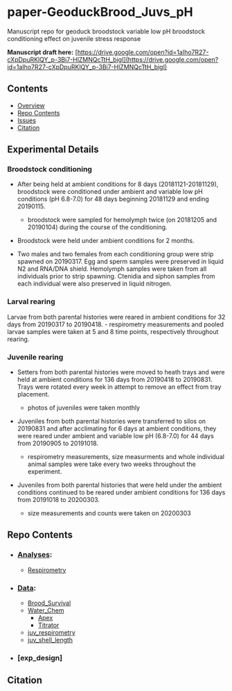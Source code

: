 # paper-GeoduckBrood_Juvs\_pH
Manuscript repo for geoduck broodstock variable low pH broodstock conditioning effect on juvenile stress response 

**Manuscript draft here:** [https://drive.google.com/open?id=1aIho7R27-cXpDpuRKlQY_p-3Bi7-HlZMNQcTtH_bigI](https://drive.google.com/open?id=1aIho7R27-cXpDpuRKlQY_p-3Bi7-HlZMNQcTtH_bigI)

## Contents

- [Overview](#experimental-details)
- [Repo Contents](#repo-contents)
- [Issues](https://github.com/shellytrigg/paper-OysterSeed-TimeXTemp/issues)
- [Citation](#citation)



## Experimental Details

### Broodstock conditioning
- After being held at ambient conditions for 8 days (20181121-20181129), broodstock were conditioned under ambient and variable low pH conditions (pH 6.8-7.0) for 48 days beginning 20181129 and ending 20190115.
	- broodstock were sampled for hemolymph twice (on 20181205 and 20190104) during the course of the conditioning. 

- Broodstock were held under ambient conditions for 2 months. 

- Two males and two females from each conditioning group were strip spawned on 20190317. Egg and sperm samples were preserved in liquid N2 and RNA/DNA shield. Hemolymph samples were taken from all individuals prior to strip spawning. Ctenidia and siphon samples from each individual were also preserved in liquid nitrogen.  

### Larval rearing
Larvae from both parental histories were reared in ambient conditions for 32 days from 20190317 to 20190418.
	- respirometry measurements and pooled larvae samples were taken at 5 and 8 time points, respectively throughout rearing. 

### Juvenile rearing
- Setters from both parental histories were moved to heath trays and were held at ambient conditions for 136 days from 20190418 to 20190831. Trays were rotated every week in attempt to remove an effect from tray placement. 
	- photos of juveniles were taken monthly

- Juveniles from both parental histories were transferred to silos on 20190831 and after acclimating for 6 days at ambient conditions, they were reared under ambient and variable low pH (6.8-7.0) for 44 days from 20190905 to 20191018. 
	- respirometry measurements, size measurments and whole individual animal samples were take every two weeks throughout the experiment. 

- Juveniles from both parental histories that were held under the ambient conditions continued to be reared under ambient conditions for 136 days from 20191018 to 20200303.
	- size measurements and counts were taken on 20200303

## Repo Contents
- ### [Analyses](https://github.com/shellytrigg/paper-GeoduckTransgen_var.pH/tree/master/analyses):
	- [Respirometry]() 
- ### [Data](https://github.com/shellytrigg/paper-GeoduckTransgen_var.pH/tree/master/data): 
	- [Brood_Survival](https://github.com/shellytrigg/paper-GeoduckTransgen_var.pH/tree/master/data/Brood_Survival)
	- [Water_Chem](https://github.com/shellytrigg/paper-GeoduckTransgen_var.pH/tree/master/data/Water_Chem)
		- [Apex](https://github.com/shellytrigg/paper-GeoduckTransgen_var.pH/tree/master/data/Water_Chem/Apex)
		- [Titrator](https://github.com/shellytrigg/paper-GeoduckTransgen_var.pH/tree/master/data/Water_Chem/Titrator)
	- [juv_respirometry](https://github.com/shellytrigg/paper-GeoduckTransgen_var.pH/tree/master/data/juv_respirometry/SDR)
	- [juv_shell_length](https://github.com/shellytrigg/paper-GeoduckTransgen_var.pH/tree/master/data/juv_shell_length) 
- ### [exp_design]
	

## Citation

